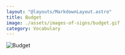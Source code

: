 ```yaml
---
layout: "@layouts/MarkdownLayout.astro"
title: Budget
image: ./assets/images-of-signs/budget.gif
category: Vocabulary
---
```


![Budget](@signs/budget.gif)
